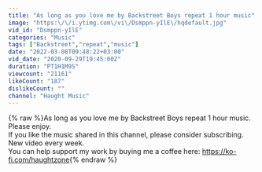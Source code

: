 ```yaml
---
title: "As long as you love me by Backstreet Boys repeat 1 hour music"
image: "https:\/\/i.ytimg.com\/vi\/Dsmppn-yIlE\/hqdefault.jpg"
vid_id: "Dsmppn-yIlE"
categories: "Music"
tags: ["Backstreet","repeat","music"]
date: "2022-03-08T09:48:22+03:00"
vid_date: "2020-09-29T19:45:00Z"
duration: "PT1H1M9S"
viewcount: "21161"
likeCount: "187"
dislikeCount: ""
channel: "Haught Music"
---
```

{% raw %}As long as you love me by Backstreet Boys repeat 1 hour music. Please enjoy.<br />If you like the music shared in this channel, please consider subscribing. <br />New video every week.<br />You can help support my work by buying me a coffee here: <a rel="nofollow" target="blank" href="https://ko-fi.com/haughtzone">https://ko-fi.com/haughtzone</a>{% endraw %}
